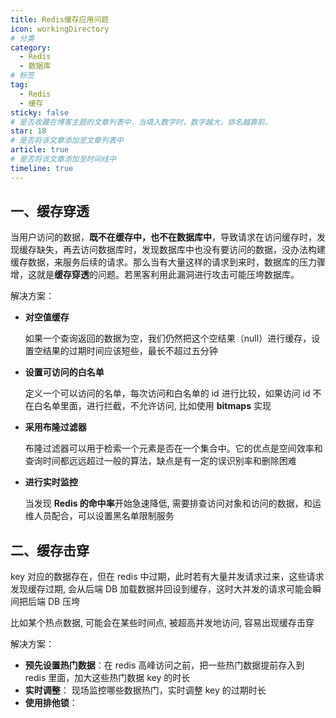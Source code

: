 ```yaml
---
title: Redis缓存应用问题
icon: workingDirectory
# 分类
category:
  - Redis
  - 数据库
# 标签
tag:
  - Redis
  - 缓存
sticky: false
# 是否收藏在博客主题的文章列表中，当填入数字时，数字越大，排名越靠前。
star: 18
# 是否将该文章添加至文章列表中
article: true
# 是否将该文章添加至时间线中
timeline: true
---
```

## 一、缓存穿透

当用户访问的数据，**既不在缓存中，也不在数据库中**，导致请求在访问缓存时，发现缓存缺失，再去访问数据库时，发现数据库中也没有要访问的数据，没办法构建缓存数据，来服务后续的请求。那么当有大量这样的请求到来时，数据库的压力骤增，这就是**缓存穿透**的问题。若黑客利用此漏洞进行攻击可能压垮数据库。

解决方案：

- **对空值缓存**

  如果一个查询返回的数据为空，我们仍然把这个空结果（null）进行缓存，设置空结果的过期时间应该短些，最长不超过五分钟
- **设置可访问的白名单**

  定义一个可以访问的名单，每次访问和白名单的 id 进行比较，如果访问 id 不在白名单里面，进行拦截，不允许访问, 比如使用 **bitmaps** 实现
- **采用布隆过滤器**

  布隆过滤器可以用于检索一个元素是否在一个集合中。它的优点是空间效率和查询时间都远远超过一般的算法，缺点是有一定的误识别率和删除困难
- **进行实时监控**

  当发现 **Redis 的命中率**开始急速降低, 需要排查访问对象和访问的数据，和运维人员配合，可以设置黑名单限制服务

## 二、缓存击穿

key 对应的数据存在，但在 redis 中过期，此时若有大量并发请求过来，这些请求发现缓存过期, 会从后端 DB 加载数据并回设到缓存，这时大并发的请求可能会瞬间把后端 DB 压垮

比如某个热点数据, 可能会在某些时间点, 被超高并发地访问, 容易出现缓存击穿

解决方案：

- **预先设置热门数据**：在 redis 高峰访问之前，把一些热门数据提前存入到 redis 里面，加大这些热门数据 key 的时长
- **实时调整**： 现场监控哪些数据热门，实时调整 key 的过期时长
- **使用排他锁**：

